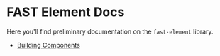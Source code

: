 # FAST Element Docs

Here you'll find preliminary documentation on the `fast-element` library.

* [Building Components](./building-components.md)